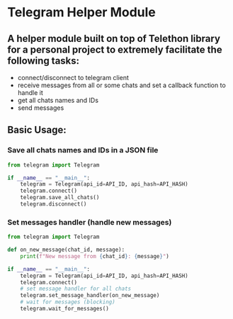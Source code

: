 # Telegram Helper Module
## A helper module built on top of Telethon library for a personal project to extremely facilitate the following tasks:
- connect/disconnect to telegram client
- receive messages from all or some chats and set a callback function to handle it
- get all chats names and IDs
- send messages

## Basic Usage:
### Save all chats names and IDs in a JSON file
```python
from telegram import Telegram

if __name__ == "__main__":
    telegram = Telegram(api_id=API_ID, api_hash=API_HASH)
    telegram.connect()
    telegram.save_all_chats()
    telegram.disconnect()
```

### Set messages handler (handle new messages)
```python
from telegram import Telegram

def on_new_message(chat_id, message):
    print(f"New message from {chat_id}: {message}")

if __name__ == "__main__":
    telegram = Telegram(api_id=API_ID, api_hash=API_HASH)
    telegram.connect()
    # set message handler for all chats
    telegram.set_message_handler(on_new_message)
    # wait for messages (blocking)
    telegram.wait_for_messages()
```
